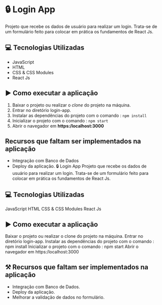 # 🔒 Login App

Projeto que recebe os dados de usuário para realizar um login. Trata-se de um formulário feito para colocar em prática os fundamentos de React Js.

## 💻 Tecnologias Utilizadas

- JavaScript
- HTML
- CSS & CSS Modules
- React Js

## ▶️ Como executar a aplicação

1.  Baixar o projeto ou realizar o _clone_ do projeto na máquina.
2.  Entrar no diretório login-app.
3.  Instalar as dependências do projeto com o comando : `npm install`
4.  Inicializar o projeto com o comando : `npm start`
5.  Abrir o navegador em **https:/localhost:3000**

## Recursos que faltam ser implementados na aplicação

- Integração com Banco de Dados
- Deploy da aplicação.
  🔒 Login App
  Projeto que recebe os dados de usuário para realizar um login. Trata-se de um formulário feito para colocar em prática os fundamentos de React Js.

## 💻 Tecnologias Utilizadas
JavaScript
HTML
CSS & CSS Modules
React Js
## ▶️ Como executar a aplicação
Baixar o projeto ou realizar o clone do projeto na máquina.
Entrar no diretório login-app.
Instalar as dependências do projeto com o comando : npm install
Inicializar o projeto com o comando : npm start
Abrir o navegador em https:/localhost:3000

## ⚒️ Recursos que faltam ser implementados na aplicação
- Integração com Banco de Dados.
- Deploy da aplicação.
- Melhorar a validação de dados no formulário.
